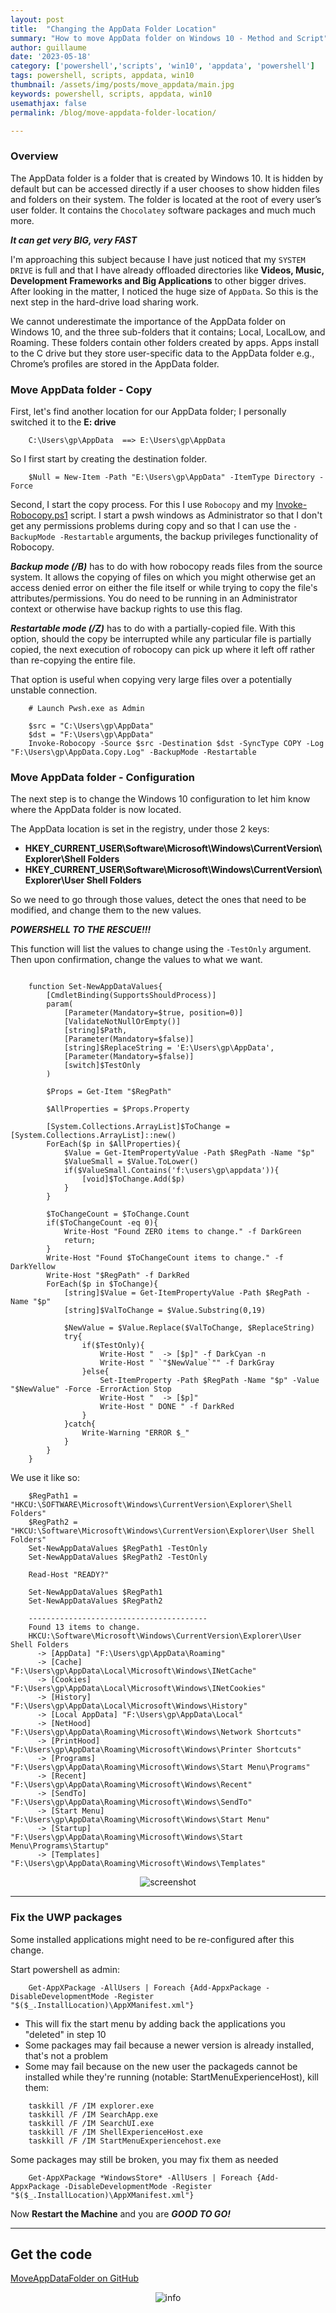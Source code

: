 ```yaml
---
layout: post
title:  "Changing the AppData Folder Location"
summary: "How to move AppData folder on Windows 10 - Method and Script"
author: guillaume
date: '2023-05-18'
category: ['powershell','scripts', 'win10', 'appdata', 'powershell']
tags: powershell, scripts, appdata, win10
thumbnail: /assets/img/posts/move_appdata/main.jpg
keywords: powershell, scripts, appdata, win10
usemathjax: false
permalink: /blog/move-appdata-folder-location/

---
```


### Overview 

The AppData folder is a folder that is created by Windows 10. It is hidden by default but can be accessed directly if a user chooses to show hidden files and folders on their system. The folder is located at the root of every user’s user folder. It contains the ```Chocolatey``` software packages and much much more.

***It can get very BIG, very FAST***

I'm approaching this subject because I have just noticed that my ```SYSTEM DRIVE``` is full and that I have already offloaded directories like **Videos, Music, Development Frameworks and Big Applications** to other bigger drives. After looking in the matter, I noticed the huge size of ```AppData```. So this is the next step in the hard-drive load sharing work.

We cannot underestimate the importance of the AppData folder on Windows 10, and the three sub-folders that it contains; Local, LocalLow, and Roaming. These folders contain other folders created by apps. Apps install to the C drive but they store user-specific data to the AppData folder e.g., Chrome’s profiles are stored in the AppData folder.


### Move AppData folder - Copy

First, let's find another location for our AppData folder; I personally switched it to the **E: drive**

```
    C:\Users\gp\AppData  ==> E:\Users\gp\AppData 
```

So I first start by creating the destination folder.

```
    $Null = New-Item -Path "E:\Users\gp\AppData" -ItemType Directory -Force
```

Second, I start the copy process. For this I use ```Robocopy``` and my [Invoke-Robocopy.ps1](https://github.com/arsscriptum/PowerShell.Public.Sandbox/tree/master/Robocopy) script. I start a pwsh windows as Administrator so that I don't get any permissions problems during copy
and so that I can use the ```-BackupMode -Restartable``` arguments, the backup privileges functionality of Robocopy.

***Backup mode (/B)*** has to do with how robocopy reads files from the source system. It allows the copying of files on which you might otherwise get an access denied error on either the file itself or while trying to copy the file's attributes/permissions. You do need to be running in an Administrator context or otherwise have backup rights to use this flag.

***Restartable mode (/Z)*** has to do with a partially-copied file. With this option, should the copy be interrupted while any particular file is partially copied, the next execution of robocopy can pick up where it left off rather than re-copying the entire file.

That option is useful when copying very large files over a potentially unstable connection.

```
    # Launch Pwsh.exe as Admin

    $src = "C:\Users\gp\AppData"
    $dst = "F:\Users\gp\AppData"
    Invoke-Robocopy -Source $src -Destination $dst -SyncType COPY -Log "F:\Users\gp\AppData.Copy.Log" -BackupMode -Restartable 
```

### Move AppData folder - Configuration

The next step is to change the Windows 10 configuration to let him know where the AppData folder is now located.

The AppData location is set in the registry, under those 2 keys:

- **HKEY_CURRENT_USER\Software\Microsoft\Windows\CurrentVersion\Explorer\Shell Folders**
- **HKEY_CURRENT_USER\Software\Microsoft\Windows\CurrentVersion\Explorer\User Shell Folders**

So we need to go through those values, detect the ones that need to be modified, and change them to the new values.

***POWERSHELL TO THE RESCUE!!!***


This function will list the values to change using the ```-TestOnly``` argument. Then upon confirmation, change the values to what we want.

```

    function Set-NewAppDataValues{
        [CmdletBinding(SupportsShouldProcess)]
        param(
            [Parameter(Mandatory=$true, position=0)]
            [ValidateNotNullOrEmpty()]
            [string]$Path,
            [Parameter(Mandatory=$false)]
            [string]$ReplaceString = 'E:\Users\gp\AppData',
            [Parameter(Mandatory=$false)]
            [switch]$TestOnly
        )
        
        $Props = Get-Item "$RegPath"

        $AllProperties = $Props.Property

        [System.Collections.ArrayList]$ToChange = [System.Collections.ArrayList]::new()
        ForEach($p in $AllProperties){
            $Value = Get-ItemPropertyValue -Path $RegPath -Name "$p"
            $ValueSmall = $Value.ToLower()
            if($ValueSmall.Contains('f:\users\gp\appdata')){
                [void]$ToChange.Add($p)
            }
        }

        $ToChangeCount = $ToChange.Count
        if($ToChangeCount -eq 0){
            Write-Host "Found ZERO items to change." -f DarkGreen
            return;
        }
        Write-Host "Found $ToChangeCount items to change." -f DarkYellow
        Write-Host "$RegPath" -f DarkRed
        ForEach($p in $ToChange){
            [string]$Value = Get-ItemPropertyValue -Path $RegPath -Name "$p"
            [string]$ValToChange = $Value.Substring(0,19)
            
            $NewValue = $Value.Replace($ValToChange, $ReplaceString)
            try{
                if($TestOnly){
                    Write-Host "  -> [$p]" -f DarkCyan -n 
                    Write-Host " `"$NewValue`"" -f DarkGray
                }else{
                    Set-ItemProperty -Path $RegPath -Name "$p" -Value "$NewValue" -Force -ErrorAction Stop 
                    Write-Host "  -> [$p]"
                    Write-Host " DONE " -f DarkRed
                }
            }catch{
                Write-Warning "ERROR $_"
            }
        }
    }

```

We use it like so:

```
    $RegPath1 = "HKCU:\SOFTWARE\Microsoft\Windows\CurrentVersion\Explorer\Shell Folders"
    $RegPath2 = "HKCU:\Software\Microsoft\Windows\CurrentVersion\Explorer\User Shell Folders"
    Set-NewAppDataValues $RegPath1 -TestOnly 
    Set-NewAppDataValues $RegPath2 -TestOnly 

    Read-Host "READY?"

    Set-NewAppDataValues $RegPath1  
    Set-NewAppDataValues $RegPath2  

    ----------------------------------------
	Found 13 items to change.
	HKCU:\Software\Microsoft\Windows\CurrentVersion\Explorer\User Shell Folders
	  -> [AppData] "F:\Users\gp\AppData\Roaming"
	  -> [Cache] "F:\Users\gp\AppData\Local\Microsoft\Windows\INetCache"
	  -> [Cookies] "F:\Users\gp\AppData\Local\Microsoft\Windows\INetCookies"
	  -> [History] "F:\Users\gp\AppData\Local\Microsoft\Windows\History"
	  -> [Local AppData] "F:\Users\gp\AppData\Local"
	  -> [NetHood] "F:\Users\gp\AppData\Roaming\Microsoft\Windows\Network Shortcuts"
	  -> [PrintHood] "F:\Users\gp\AppData\Roaming\Microsoft\Windows\Printer Shortcuts"
	  -> [Programs] "F:\Users\gp\AppData\Roaming\Microsoft\Windows\Start Menu\Programs"
	  -> [Recent] "F:\Users\gp\AppData\Roaming\Microsoft\Windows\Recent"
	  -> [SendTo] "F:\Users\gp\AppData\Roaming\Microsoft\Windows\SendTo"
	  -> [Start Menu] "F:\Users\gp\AppData\Roaming\Microsoft\Windows\Start Menu"
	  -> [Startup] "F:\Users\gp\AppData\Roaming\Microsoft\Windows\Start Menu\Programs\Startup"
	  -> [Templates] "F:\Users\gp\AppData\Roaming\Microsoft\Windows\Templates"
```

<center>
<img src="/assets/img/posts/move_appdata/screenshot.png" alt="screenshot" />
</center>

---------------------------------------------------------------------------------------------------------

### Fix the UWP packages

Some installed applications might need to be re-configured after this change.

Start powershell as admin:

```
	Get-AppXPackage -AllUsers | Foreach {Add-AppxPackage -DisableDevelopmentMode -Register "$($_.InstallLocation)\AppXManifest.xml"}
```

- This will fix the start menu by adding back the applications you "deleted" in step 10
- Some packages may fail because a newer version is already installed, that's not a problem
- Some may fail because on the new user the packageds cannot be installed while they're running (notable: StartMenuExperienceHost), kill them:

```
	taskkill /F /IM explorer.exe
	taskkill /F /IM SearchApp.exe
	taskkill /F /IM SearchUI.exe
	taskkill /F /IM ShellExperienceHost.exe
	taskkill /F /IM StartMenuExperiencehost.exe
```

Some packages may still be broken, you may fix them as needed

```
    Get-AppXPackage *WindowsStore* -AllUsers | Foreach {Add-AppxPackage -DisableDevelopmentMode -Register "$($_.InstallLocation)\AppXManifest.xml"}
```

Now **Restart the Machine** and you are ***GOOD TO GO!***

---------------------------------------------------------------------------------------------------------


## Get the code 

[MoveAppDataFolder on GitHub](https://github.com/arsscriptum/PowerShell.Public.Sandbox/tree/master/MoveAppDataFolder)

<center>
<img src="/assets/img/posts/move_appdata/big.png" alt="info" />
</center>
